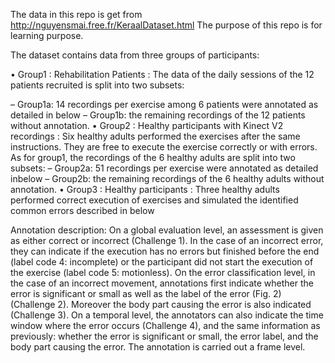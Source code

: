 The data in this repo is get from http://nguyensmai.free.fr/KeraalDataset.html
The purpose of this repo is for learning purpose.


The dataset contains data from three groups of participants:

• Group1 : Rehabilitation Patients :
The data of the daily sessions of the 12 patients recruited is split into two subsets:

– Group1a: 14 recordings per exercise among 6 patients were annotated as detailed in below
– Group1b: the remaining recordings of the 12 patients without annotation.
• Group2 : Healthy participants with Kinect V2 recordings : Six healthy adults performed the exercises after the same instructions. They are free to execute the exercise correctly or with errors. As for group1, the recordings of the 6 healthy adults are split into two subsets:
– Group2a: 51 recordings per exercise were annotated as detailed inbelow
– Group2b: the remaining recordings of the 6 healthy adults without annotation.
• Group3 : Healthy participants : Three healthy adults performed correct execution of exercises and simulated the identified common errors described in below

Annotation description:
 On a global evaluation level, an assessment is given as either correct or incorrect (Challenge 1). In the case of an incorrect error, they can indicate if the execution has no errors but finished before the end (label code 4: incomplete) or the participant did not start the execution of the exercise (label code 5: motionless). On the error classification level, in the case of an incorrect movement, annotations first indicate whether the error is significant or small as well as the label of the error (Fig. 2) (Challenge 2). Moreover the body part causing the error is also indicated (Challenge 3). On a temporal level, the annotators can also indicate the time window where the error occurs (Challenge 4), and the same information as previously: whether the error is significant or small, the error label, and the body part causing the error. The annotation is carried out a frame level.